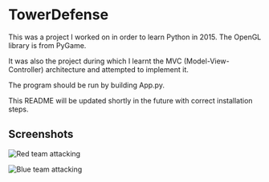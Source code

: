 # TowerDefense

This was a project I worked on in order to learn Python in 2015. The OpenGL library is from PyGame.

It was also the project during which I learnt the MVC (Model-View-Controller) architecture and attempted to implement it.

The program should be run by building App.py.

This README will be updated shortly in the future with correct installation steps.

## Screenshots

![Red team attacking](https://cloud.githubusercontent.com/assets/8401521/17758202/ccabed12-6530-11e6-9b39-534332b5ca74.png)

![Blue team attacking](https://cloud.githubusercontent.com/assets/8401521/17758204/d107dba0-6530-11e6-9328-7dc06968672d.png)

